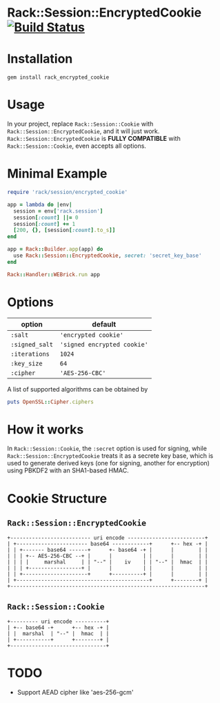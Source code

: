 # Rack::Session::EncryptedCookie [![Build Status](https://travis-ci.org/tonytonyjan/rack_encrypted_cookie.svg?branch=master)](https://travis-ci.org/tonytonyjan/rack_encrypted_cookie)

# Installation

```
gem install rack_encrypted_cookie
```

# Usage

In your project, replace `Rack::Session::Cookie` with `Rack::Session::EncryptedCookie`, and it will just work. `Rack::Session::EncryptedCookie` is **FULLY COMPATIBLE** with `Rack::Session::Cookie`, even accepts all options.

# Minimal Example

```ruby
require 'rack/session/encrypted_cookie'

app = lambda do |env|
  session = env['rack.session']
  session[:count] ||= 0
  session[:count] += 1
  [200, {}, [session[:count].to_s]]
end

app = Rack::Builder.app(app) do
  use Rack::Session::EncryptedCookie, secret: 'secret_key_base'
end

Rack::Handler::WEBrick.run app
```

# Options

option         | default
---------------|----------------------------
`:salt`        | `'encrypted cookie'`
`:signed_salt` | `'signed encrypted cookie'`
`:iterations`  | `1024`
`:key_size`    | `64`
`:cipher`      | `'AES-256-CBC'`

A list of supported algorithms can be obtained by

```ruby
puts OpenSSL::Cipher.ciphers
```

# How it works

In `Rack::Session::Cookie`, the `:secret` option is used for signing, while `Rack::Session::EncryptedCookie` treats it as a secrete key base, which is used to generate derived keys (one for signing, another for encryption) using PBKDF2 with an SHA1-based HMAC.

# Cookie Structure

## `Rack::Session::EncryptedCookie`

```
+-------------------------- uri encode -------------------------+
| +----------------------- base64 ------------+      +-- hex -+ |
| | +------- base64 ------+      +- base64 -+ |      |        | |
| | | +-- AES-256-CBC --+ |      |          | |      |        | |
| | | |     marshal     | | "--" |    iv    | | "--" |  hmac  | |
| | | +-----------------+ |      |          | |      |        | |
| | +---------------------+      +----------+ |      |        | |
| +-------------------------------------------+      +--------+ |
+---------------------------------------------------------------+
```

## `Rack::Session::Cookie`

```
+--------- uri encode ----------+
| +-- base64 -+      +-- hex -+ |
| |  marshal  | "--" |  hmac  | |
| +-----------+      +--------+ |
+-------------------------------+
```

# TODO

- Support AEAD cipher like 'aes-256-gcm'
